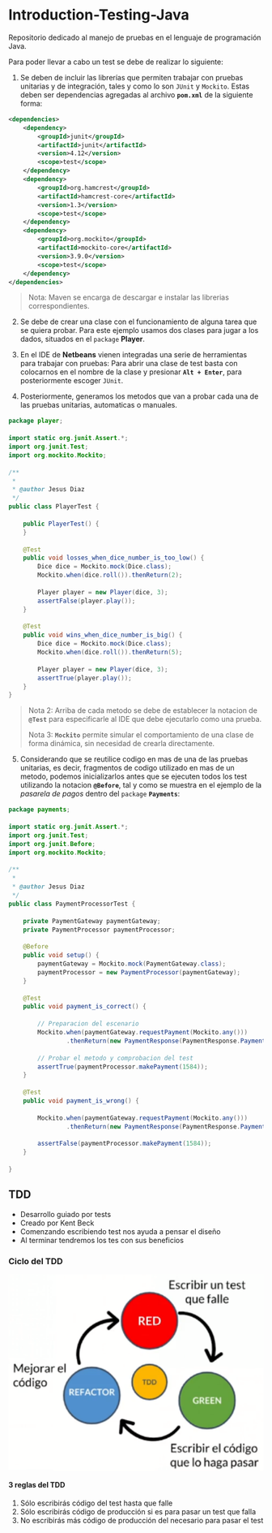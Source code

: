 # Introduction-Testing-Java
Repositorio dedicado al manejo de pruebas en el lenguaje de programación Java.

Para poder llevar a cabo un test se debe de realizar lo siguiente:
1. Se deben de incluir las librerías que permiten trabajar con pruebas unitarias y de integración, tales y como lo son `JUnit` y `Mockito`. Estas deben ser dependencias agregadas al archivo **`pom.xml`** de la siguiente forma:

```xml
<dependencies>
    <dependency>
        <groupId>junit</groupId>
        <artifactId>junit</artifactId>
        <version>4.12</version>
        <scope>test</scope>
    </dependency>
    <dependency>
        <groupId>org.hamcrest</groupId>
        <artifactId>hamcrest-core</artifactId>
        <version>1.3</version>
        <scope>test</scope>
    </dependency>
    <dependency>
        <groupId>org.mockito</groupId>
        <artifactId>mockito-core</artifactId>
        <version>3.9.0</version>
        <scope>test</scope>
    </dependency>
</dependencies>
```
> Nota: Maven se encarga de descargar e instalar las librerias correspondientes.

2. Se debe de crear una clase con el funcionamiento de alguna tarea que se quiera probar. Para este ejemplo usamos dos clases para jugar a los dados, situados en el `package` **Player**. 

3. En el IDE de **Netbeans** vienen integradas una serie de herramientas para trabajar con pruebas: Para abrir una clase de test basta con colocarnos en el nombre de la clase y presionar **`Alt + Enter`**, para posteriormente escoger `JUnit`.

4. Posteriormente, generamos los metodos que van a probar cada una de las pruebas unitarias, automaticas o manuales. 

```java
package player;

import static org.junit.Assert.*;
import org.junit.Test;
import org.mockito.Mockito;

/**
 *
 * @author Jesus Diaz
 */
public class PlayerTest {

    public PlayerTest() {
    }

    @Test
    public void losses_when_dice_number_is_too_low() {
        Dice dice = Mockito.mock(Dice.class);
        Mockito.when(dice.roll()).thenReturn(2);
        
        Player player = new Player(dice, 3);
        assertFalse(player.play());
    }
    
    @Test
    public void wins_when_dice_number_is_big() {
        Dice dice = Mockito.mock(Dice.class);
        Mockito.when(dice.roll()).thenReturn(5);
        
        Player player = new Player(dice, 3);
        assertTrue(player.play());
    }
}
 ```

> Nota 2: Arriba de cada metodo se debe de establecer la notacion de **`@Test`** para especificarle al IDE que debe ejecutarlo como una prueba.
> 
> Nota 3: **`Mockito`** permite simular el comportamiento de una clase de forma dinámica, sin necesidad de crearla directamente.

5. Considerando que se reutilice codigo en mas de una de las pruebas unitarias, es decir, fragmentos de codigo utilizado en mas de un metodo, podemos inicializarlos antes que se ejecuten todos los test utilizando la notacion **`@Before`**, tal y como se muestra en el ejemplo de la _pasarela de pagos_ dentro del `package` **`Payments`**:

```java
package payments;

import static org.junit.Assert.*;
import org.junit.Test;
import org.junit.Before;
import org.mockito.Mockito;

/**
 *
 * @author Jesus Diaz
 */
public class PaymentProcessorTest {

    private PaymentGateway paymentGateway;
    private PaymentProcessor paymentProcessor;

    @Before
    public void setup() {
        paymentGateway = Mockito.mock(PaymentGateway.class);
        paymentProcessor = new PaymentProcessor(paymentGateway);
    }

    @Test
    public void payment_is_correct() { 

        // Preparacion del escenario
        Mockito.when(paymentGateway.requestPayment(Mockito.any()))
                .thenReturn(new PaymentResponse(PaymentResponse.PaymentStatus.OK));

        // Probar el metodo y comprobacion del test
        assertTrue(paymentProcessor.makePayment(1584));
    }

    @Test
    public void payment_is_wrong() {

        Mockito.when(paymentGateway.requestPayment(Mockito.any()))
                .thenReturn(new PaymentResponse(PaymentResponse.PaymentStatus.ERROR));

        assertFalse(paymentProcessor.makePayment(1584));
    }

}
 ```


## TDD
* Desarrollo guiado por tests
* Creado por Kent Beck
* Comenzando escribiendo test nos ayuda a pensar el diseño
* Al terminar tendremos los tes con sus beneficios

### Ciclo del TDD

<img align="center" src="md_img/ciclo_TDD.png" width="600"/>

#### 3 reglas del TDD
1. Sólo escribirás código del test hasta que falle
2. Sólo escribirás código de producción si es para pasar un test que falla
3. No escribirás más código de producción del necesario para pasar el test


